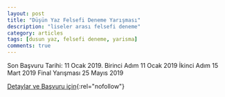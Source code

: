 ```yaml
---
layout: post
title: "Düşün Yaz Felsefi Deneme Yarışması"
description: "liseler arası felsefi deneme"
category: articles
tags: [dusun yaz, felsefi deneme, yarisma]
comments: true
---
```


Son Başvuru Tarihi: 11 Ocak 2019.
Birinci Adım 11 Ocak 2019 
İkinci Adım 15 Mart 2019
Final Yarışması 25 Mayıs 2019

[Detaylar ve Başvuru için](http://www.dusunyaz.com/?utm_source=edebiyatyarismalari.com&utm_medium=affiliate){:rel="nofollow"}